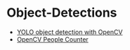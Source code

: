 # Object-Detections


- [YOLO object detection with OpenCV](https://www.pyimagesearch.com/2018/11/12/yolo-object-detection-with-opencv/)
- [OpenCV People Counter](https://www.pyimagesearch.com/2018/08/13/opencv-people-counter/)

